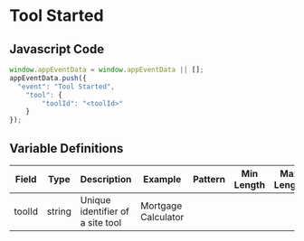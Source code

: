 # Tool Started

### 

## Javascript Code
```js
window.appEventData = window.appEventData || [];
appEventData.push({
  "event": "Tool Started",
    "tool": {
        "toolId": "<toolId>"
    }
});
```

## Variable Definitions

|Field|Type|Description|Example|Pattern|Min Length|Max Length|Minimum|Maximum|Multiple Of|
| --- | --- | --- | --- | --- | --- | --- | --- | --- | --- |
|toolId|string|Unique identifier of a site tool|Mortgage Calculator|||||||



